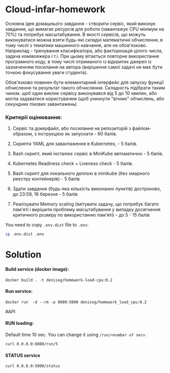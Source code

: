 # Cloud-infar-homework
Основна ідея домашнього завдання - створити сервіс, який виконує завдання, що вимагає ресурсів для роботи (завантажує CPU мінімум на 70%) та потребує масштабування. В якості сервісів, що можуть виконуватися можна взяти будь-які складні математичні обчислення, в тому числі з тематики машинного навчання, але не обов'язково. Наприклад - тренування класифікатора, або факторизація цілого числа, задача комівояжера і т.і. При цьому вітається повторне використання програмного коду, в тому числі отриманого із відкритих джерел із зазначенням посилання на автора (вирішення самої задачі не має бути точкою фокусування уваги студента).

Обов'язково повинен бути елементарний інтерфейс для запуску функції обчислення  та результат такого обчислення. Складність підібрати таким чином. щоб один виклик сервісу виконувався від 5 до 10 хвилин, або могла задаватися користувачем (щоб уникнути "вічних" обчислень, або секундних пікових завантажень)   

### Критерії оцінювання:

1. Сервіс та докерфайл, або посилання на репозиторій з файлом-образом, з інструкцією як запускати - 60 балів.

2. Скрипти YAML для завантаження в Kubernetes,  - 5 балів.

3. Bash скрипт, який інсталює сервіс в MiniKube автоматично - 5 балів.

4. Kubernetes Readiness check + Liveness check - 5 балів.

5. Bash скрипт для локального деплою в minikube (без хмарного реєстру контейнерів) - 5 балів

6. Здати завдання (будь-яка кількість виконаних пунктів) достроково, до 23:59, 16 березня - 5 балів

7. Реалізувати Memory scaling (імітувати задачу, що потребує багато пам'яті і вирішити проблему масштабування у випадку досягнення критичного розміру по використанню пам'яті) - до 5 - 15 балів

You need to copy `.env.dist` file to `.env`:
~~~bash
cp .env.dist .env
~~~

# Solution
#### Build service (docker image):
```
docker build . -t denisog/homework-load-cpu:0.2
```

#### Run service:
```
docker run  -d --rm -p 8080:5000 denisog/homework_load_cpu:0.2
```

#API
#### RUN loading:
Default time 10 sec. You can change it using `/run/<number of sec>`.

```
curl 0.0.0.0:8080/run/5
```
#### STATUS service
```
curl 0.0.0.0:5000/status
```
